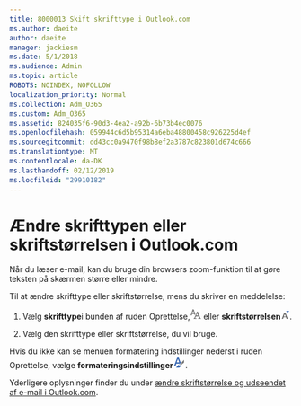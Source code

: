 ```yaml
---
title: 8000013 Skift skrifttype i Outlook.com
ms.author: daeite
author: daeite
manager: jackiesm
ms.date: 5/1/2018
ms.audience: Admin
ms.topic: article
ROBOTS: NOINDEX, NOFOLLOW
localization_priority: Normal
ms.collection: Adm_O365
ms.custom: Adm_O365
ms.assetid: 824035f6-90d3-4ea2-a92b-6b73b4ec0076
ms.openlocfilehash: 059944c6d5b95314a6eba48800458c926225d4ef
ms.sourcegitcommit: dd43cc0a9470f98b8ef2a3787c823801d674c666
ms.translationtype: MT
ms.contentlocale: da-DK
ms.lasthandoff: 02/12/2019
ms.locfileid: "29910182"
---
```

# <a name="change-font-or-font-size-in-outlookcom"></a>Ændre skrifttypen eller skriftstørrelsen i Outlook.com

Når du læser e-mail, kan du bruge din browsers zoom-funktion til at gøre teksten på skærmen større eller mindre.
  
Til at ændre skrifttype eller skriftstørrelse, mens du skriver en meddelelse:
  
1. Vælg **skrifttype**i bunden af ruden Oprettelse,![skrifttype](media/6d9372e0-cde5-49fc-a457-aafb62255163.png) eller **skriftstørrelsen**![den skrifttype størrelse ikonet](media/9334f617-9593-4bd0-afb1-c53308ad7591.png).
    
2. Vælg den skrifttype eller skriftstørrelse, du vil bruge.
    
Hvis du ikke kan se menuen formatering indstillinger nederst i ruden Oprettelse, vælge **formateringsindstillinger**![ikonet formatering af](media/13103798-e3ea-4069-a7a0-63f8903c8c3a.png).
  
Yderligere oplysninger finder du under [ændre skriftstørrelse og udseendet af e-mail i Outlook.com](https://go.microsoft.com/fwlink/p/?linkid=873130).
  

